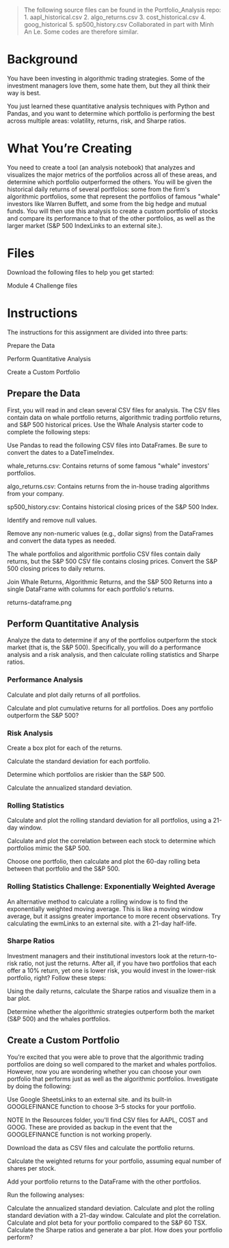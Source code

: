 > The following source files can be found in the Portfolio_Analysis repo:
       1. aapl_historical.csv
       2. algo_returns.csv
       3. cost_historical.csv
       4. goog_historical
       5. sp500_history.csv 
> Collaborated in part with Minh An Le. Some codes are therefore similar. 

# Background
You have been investing in algorithmic trading strategies. Some of the investment managers love them, some hate them, but they all think their way is best.

You just learned these quantitative analysis techniques with Python and Pandas, and you want to determine which portfolio is performing the best across multiple areas: volatility, returns, risk, and Sharpe ratios.

# What You’re Creating
You need to create a tool (an analysis notebook) that analyzes and visualizes the major metrics of the portfolios across all of these areas, and determine which portfolio outperformed the others. You will be given the historical daily returns of several portfolios: some from the firm's algorithmic portfolios, some that represent the portfolios of famous "whale" investors like Warren Buffett, and some from the big hedge and mutual funds. You will then use this analysis to create a custom portfolio of stocks and compare its performance to that of the other portfolios, as well as the larger market (S&P 500 IndexLinks to an external site.).

# Files
Download the following files to help you get started:

Module 4 Challenge files

# Instructions
The instructions for this assignment are divided into three parts:

Prepare the Data

Perform Quantitative Analysis

Create a Custom Portfolio

## Prepare the Data
First, you will read in and clean several CSV files for analysis. The CSV files contain data on whale portfolio returns, algorithmic trading portfolio returns, and S&P 500 historical prices. Use the Whale Analysis starter code to complete the following steps:

Use Pandas to read the following CSV files into DataFrames. Be sure to convert the dates to a DateTimeIndex.

whale_returns.csv: Contains returns of some famous "whale" investors' portfolios.

algo_returns.csv: Contains returns from the in-house trading algorithms from your company.

sp500_history.csv: Contains historical closing prices of the S&P 500 Index.

Identify and remove null values.

Remove any non-numeric values (e.g., dollar signs) from the DataFrames and convert the data types as needed.

The whale portfolios and algorithmic portfolio CSV files contain daily returns, but the S&P 500 CSV file contains closing prices. Convert the S&P 500 closing prices to daily returns.

Join Whale Returns, Algorithmic Returns, and the S&P 500 Returns into a single DataFrame with columns for each portfolio's returns.

returns-dataframe.png

## Perform Quantitative Analysis
Analyze the data to determine if any of the portfolios outperform the stock market (that is, the S&P 500). Specifically, you will do a performance analysis and a risk analysis, and then calculate rolling statistics and Sharpe ratios.

### Performance Analysis
Calculate and plot daily returns of all portfolios.

Calculate and plot cumulative returns for all portfolios. Does any portfolio outperform the S&P 500?

### Risk Analysis
Create a box plot for each of the returns.

Calculate the standard deviation for each portfolio.

Determine which portfolios are riskier than the S&P 500.

Calculate the annualized standard deviation.

### Rolling Statistics
Calculate and plot the rolling standard deviation for all portfolios, using a 21-day window.

Calculate and plot the correlation between each stock to determine which portfolios mimic the S&P 500.

Choose one portfolio, then calculate and plot the 60-day rolling beta between that portfolio and the S&P 500.

### Rolling Statistics Challenge: Exponentially Weighted Average
An alternative method to calculate a rolling window is to find the exponentially weighted moving average. This is like a moving window average, but it assigns greater importance to more recent observations. Try calculating the ewmLinks to an external site. with a 21-day half-life.

### Sharpe Ratios
Investment managers and their institutional investors look at the return-to-risk ratio, not just the returns. After all, if you have two portfolios that each offer a 10% return, yet one is lower risk, you would invest in the lower-risk portfolio, right? Follow these steps:

Using the daily returns, calculate the Sharpe ratios and visualize them in a bar plot.

Determine whether the algorithmic strategies outperform both the market (S&P 500) and the whales portfolios.

## Create a Custom Portfolio
You’re excited that you were able to prove that the algorithmic trading portfolios are doing so well compared to the market and whales portfolios. However, now you are wondering whether you can choose your own portfolio that performs just as well as the algorithmic portfolios. Investigate by doing the following:

Use Google SheetsLinks to an external site. and its built-in GOOGLEFINANCE function to choose 3–5 stocks for your portfolio.

NOTE
In the Resources folder, you'll find CSV files for AAPL, COST and GOOG. These are provided as backup in the event that the GOOGLEFINANCE function is not working properly.

Download the data as CSV files and calculate the portfolio returns.

Calculate the weighted returns for your portfolio, assuming equal number of shares per stock.

Add your portfolio returns to the DataFrame with the other portfolios.

Run the following analyses:

Calculate the annualized standard deviation.
Calculate and plot the rolling standard deviation with a 21-day window.
Calculate and plot the correlation.
Calculate and plot beta for your portfolio compared to the S&P 60 TSX.
Calculate the Sharpe ratios and generate a bar plot.
How does your portfolio perform?

